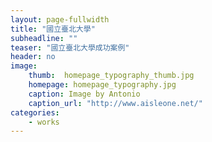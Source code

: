 ```yaml
---
layout: page-fullwidth
title: "國立臺北大學"
subheadline: ""
teaser: "國立臺北大學成功案例"
header: no
image:
    thumb:  homepage_typography_thumb.jpg
    homepage: homepage_typography.jpg
    caption: Image by Antonio
    caption_url: "http://www.aisleone.net/"
categories:
    - works
---
```

